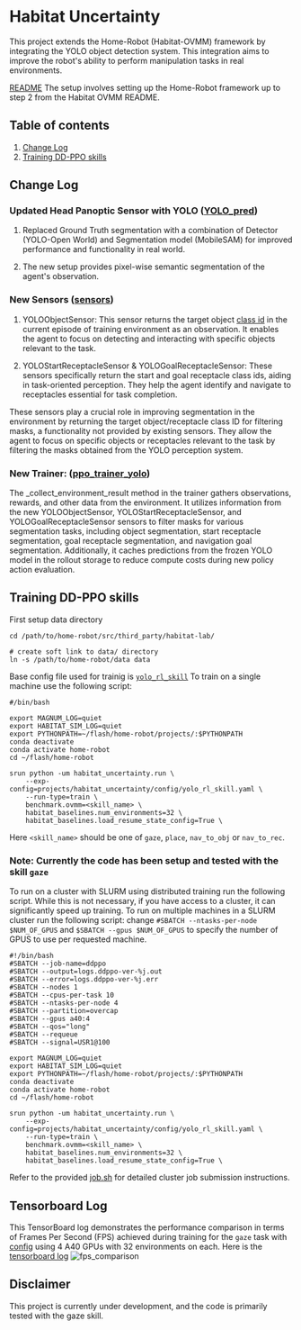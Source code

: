 # Habitat Uncertainty
This project extends the Home-Robot (Habitat-OVMM) framework by integrating the YOLO object detection system. This integration aims to improve the robot's ability to perform manipulation tasks in real environments.

[README](https://github.com/facebookresearch/home-robot/tree/main/projects/habitat_ovmm) 
The setup involves setting up the Home-Robot framework up to step 2 from the Habitat OVMM README.

## Table of contents
   1. [Change Log](#changes-for-integrating-model)
   2. [Training DD-PPO skills](#training-dd-ppo-skills)

## Change Log 

### Updated Head Panoptic Sensor with YOLO ([YOLO_pred](https://github.com/AnandSingh-0619/home-robot/blob/yolo-sam/projects/habitat_uncertainty/utils/YOLO_pred.py))

1. Replaced Ground Truth segmentation with a combination of Detector (YOLO-Open World) and Segmentation model (MobileSAM) for improved performance and functionality in real world.

2. The new setup provides pixel-wise semantic segmentation of the agent's observation.

### New Sensors ([sensors](https://github.com/AnandSingh-0619/home-robot/blob/yolo-sam/projects/habitat_uncertainty/task/sensors.py))
1. YOLOObjectSensor: This sensor returns the target object [class id](https://github.com/AnandSingh-0619/home-robot/blob/3c10988a465a89837838e42bbae53ae4a6df79f0/projects/habitat_uncertainty/utils/YOLO_pred.py#L22C1-L49C2) in the current episode of training environment as an observation. It enables the agent to focus on detecting and interacting with specific objects relevant to the task.

2. YOLOStartReceptacleSensor & YOLOGoalReceptacleSensor: These sensors specifically return the start and goal receptacle class ids, aiding in task-oriented perception. They help the agent identify and navigate to receptacles essential for task completion.

These sensors play a crucial role in improving segmentation in the environment by returning the target object/receptacle class ID for filtering masks, a functionality not provided by existing sensors. They allow the agent to focus on specific objects or receptacles relevant to the task by filtering the masks obtained from the YOLO perception system.  

### New Trainer: ([ppo_trainer_yolo](https://github.com/AnandSingh-0619/home-robot/blob/yolo-sam/projects/habitat_uncertainty/trainers/ppo_trainer_yolo.py))
The _collect_environment_result method in the trainer gathers observations, rewards, and other data from the environment. It utilizes information from the new YOLOObjectSensor, YOLOStartReceptacleSensor, and YOLOGoalReceptacleSensor sensors to filter masks for various segmentation tasks, including object segmentation, start receptacle segmentation, goal receptacle segmentation, and navigation goal segmentation. Additionally, it caches predictions from the frozen YOLO model in the rollout storage to reduce compute costs during new policy action evaluation.

## Training DD-PPO skills

First setup data directory
```
cd /path/to/home-robot/src/third_party/habitat-lab/

# create soft link to data/ directory
ln -s /path/to/home-robot/data data
```
Base config file used for trainig is [`yolo_rl_skill`](https://github.com/AnandSingh-0619/home-robot/blob/yolo-sam/projects/habitat_uncertainty/config/yolo_rl_skill.yaml) 
To train on a single machine use the following script:
```
#/bin/bash

export MAGNUM_LOG=quiet
export HABITAT_SIM_LOG=quiet
export PYTHONPATH=~/flash/home-robot/projects/:$PYTHONPATH
conda deactivate
conda activate home-robot
cd ~/flash/home-robot 

srun python -um habitat_uncertainty.run \
    --exp-config=projects/habitat_uncertainty/config/yolo_rl_skill.yaml \
    --run-type=train \
    benchmark.ovmm=<skill_name> \
    habitat_baselines.num_environments=32 \
    habitat_baselines.load_resume_state_config=True \
```
Here `<skill_name>` should be one of `gaze`, `place`, `nav_to_obj` or `nav_to_rec`.
### Note: Currently the code has been setup and tested with the skill `gaze`
To run on a cluster with SLURM using distributed training run the following script. While this is not necessary, if you have access to a cluster, it can significantly speed up training. To run on multiple machines in a SLURM cluster run the following script: change `#SBATCH --ntasks-per-node $NUM_OF_GPUS` and `$SBATCH --gpus $NUM_OF_GPUS` to specify the number of GPUS to use per requested machine.

```
#!/bin/bash
#SBATCH --job-name=ddppo
#SBATCH --output=logs.ddppo-ver-%j.out
#SBATCH --error=logs.ddppo-ver-%j.err
#SBATCH --nodes 1
#SBATCH --cpus-per-task 10
#SBATCH --ntasks-per-node 4
#SBATCH --partition=overcap
#SBATCH --gpus a40:4
#SBATCH --qos="long"
#SBATCH --requeue
#SBATCH --signal=USR1@100

export MAGNUM_LOG=quiet
export HABITAT_SIM_LOG=quiet
export PYTHONPATH=~/flash/home-robot/projects/:$PYTHONPATH
conda deactivate
conda activate home-robot
cd ~/flash/home-robot 

srun python -um habitat_uncertainty.run \
    --exp-config=projects/habitat_uncertainty/config/yolo_rl_skill.yaml \
    --run-type=train \
    benchmark.ovmm=<skill_name> \
    habitat_baselines.num_environments=32 \
    habitat_baselines.load_resume_state_config=True \
```


Refer to the provided  [job.sh](https://github.com/AnandSingh-0619/home-robot/blob/yolo-sam/job.sh) for detailed cluster job submission instructions.

## Tensorboard Log
This TensorBoard log demonstrates the performance comparison in terms of Frames Per Second (FPS) achieved during training  for the `gaze` task with [config](https://github.com/AnandSingh-0619/home-robot/blob/yolo-sam/projects/habitat_uncertainty/config/yolo_rl_skill.yaml) using 4 A40 GPUs with 32 environments on each. Here is the [tensorboard log](https://drive.google.com/file/d/1uqn-xrl-ivIK4tuDjqxO13tBhhuo1MNI/view?usp=sharing)
![fps_comparison](https://drive.google.com/uc?export=view&id=1WayMUi1FTZWsDtTC5WXsGv3EtbDt6iUA)

## Disclaimer
This project is currently under development, and the code is primarily tested with the gaze skill.